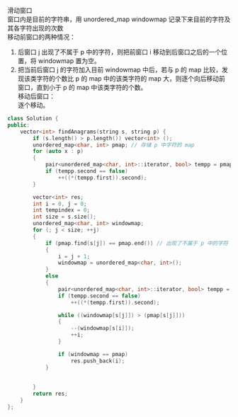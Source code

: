 滑动窗口  
窗口内是目前的字符串，用 unordered_map windowmap 记录下来目前的字符及其各字符出现的次数  
移动前窗口的两种情况：  
1. 后窗口 j 出现了不属于 p 中的字符，则把前窗口 i 移动到后窗口之后的一个位置，将 windowmap 置为空。  
2. 把当前后窗口 j 的字符加入目前 windowmap 中后，若与 p 的 map 比较，发现该类字符的个数比 p 的 map 中的该类字符的 map 大，则逐个向后移动前窗口，直到小于 p 的 map 中该类字符的个数。  
移动后窗口：  
逐个移动。
```cpp
class Solution {
public:
    vector<int> findAnagrams(string s, string p) {
        if (s.length() > p.length()) vector<int> ();
        unordered_map<char, int> pmap; // 存储 p 中字符的 map
        for (auto x : p)
        {
            pair<unordered_map<char, int>::iterator, bool> tempp = pmap.insert(make_pair(x, 1));
            if (tempp.second == false)
                ++((*(tempp.first)).second);
        }

        vector<int> res;
        int i = 0, j = 0;
        int tempindex = 0;
        int size = s.size();
        unordered_map<char, int> windowmap;
        for (; j < size; ++j)
        {
            if (pmap.find(s[j]) == pmap.end()) // 出现了不属于 p 中的字符
            {
                i = j + 1;
                windowmap = unordered_map<char, int>();
            }
            else
            {
                pair<unordered_map<char, int>::iterator, bool> tempp = windowmap.insert(make_pair(s[j], 1));
                if (tempp.second == false)
                    ++((*(tempp.first)).second);

                while ((windowmap[s[j]]) > (pmap[s[j]]))
                {
                    --(windowmap[s[i]]);
                    ++i;
                }

                if (windowmap == pmap)
                    res.push_back(i);
            }
            
            
        }
        return res;
    }
};
```

